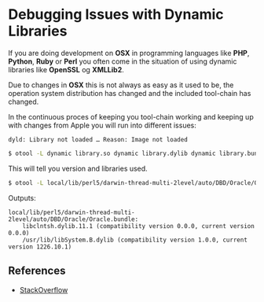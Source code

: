 # Debugging Issues with Dynamic Libraries

If you are doing development on **OSX** in programming languages like **PHP**, **Python**, **Ruby** or **Perl** you often come in the situation of using dynamic libraries like **OpenSSL** og **XMLLib2**.

Due to changes in **OSX** this is not always as easy as it used to be, the operation system distribution has changed and the included tool-chain has changed.

In the continuous proces of keeping you tool-chain working and keeping up with changes from Apple you will run into different issues:

`dyld: Library not loaded … Reason: Image not loaded`

```bash
$ otool -L dynamic library.so dynamic library.dylib dynamic library.bundle
```

This will tell you version and libraries used.

```bash
$ otool -L local/lib/perl5/darwin-thread-multi-2level/auto/DBD/Oracle/Oracle.bundle
```

Outputs:

```
local/lib/perl5/darwin-thread-multi-2level/auto/DBD/Oracle/Oracle.bundle:
    libclntsh.dylib.11.1 (compatibility version 0.0.0, current version 0.0.0)
    /usr/lib/libSystem.B.dylib (compatibility version 1.0.0, current version 1226.10.1)
```

## References

- [StackOverflow](http://stackoverflow.com/questions/17703510/dyld-library-not-loaded-reason-image-not-loaded)
